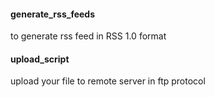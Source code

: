 #### generate_rss_feeds
to generate rss feed in RSS 1.0 format

#### upload_script
upload your file to remote server in ftp protocol
